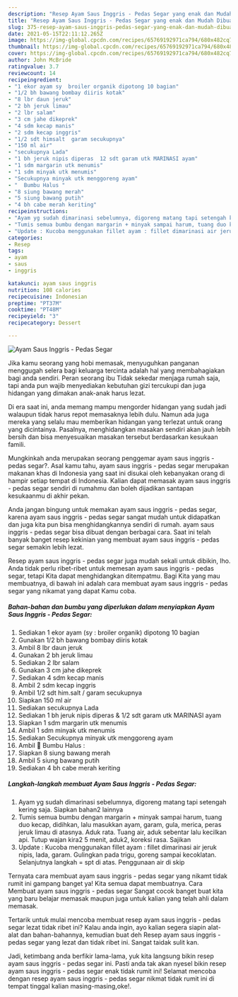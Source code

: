 ```yaml
---
description: "Resep Ayam Saus Inggris - Pedas Segar yang enak dan Mudah Dibuat"
title: "Resep Ayam Saus Inggris - Pedas Segar yang enak dan Mudah Dibuat"
slug: 375-resep-ayam-saus-inggris-pedas-segar-yang-enak-dan-mudah-dibuat
date: 2021-05-15T22:11:12.265Z
image: https://img-global.cpcdn.com/recipes/65769192971ca794/680x482cq70/ayam-saus-inggris-pedas-segar-foto-resep-utama.jpg
thumbnail: https://img-global.cpcdn.com/recipes/65769192971ca794/680x482cq70/ayam-saus-inggris-pedas-segar-foto-resep-utama.jpg
cover: https://img-global.cpcdn.com/recipes/65769192971ca794/680x482cq70/ayam-saus-inggris-pedas-segar-foto-resep-utama.jpg
author: John McBride
ratingvalue: 3.7
reviewcount: 14
recipeingredient:
- "1 ekor ayam sy  broiler organik dipotong 10 bagian"
- "1/2 bh bawang bombay diiris kotak"
- "8 lbr daun jeruk"
- "2 bh jeruk limau"
- "2 lbr salam"
- "3 cm jahe dikeprek"
- "4 sdm kecap manis"
- "2 sdm kecap inggris"
- "1/2 sdt himsalt  garam secukupnya"
- "150 ml air"
- "secukupnya Lada"
- "1 bh jeruk nipis diperas  12 sdt garam utk MARINASI ayam"
- "1 sdm margarin utk menumis"
- "1 sdm minyak utk menumis"
- "Secukupnya minyak utk menggoreng ayam"
- "  Bumbu Halus "
- "8 siung bawang merah"
- "5 siung bawang putih"
- "4 bh cabe merah keriting"
recipeinstructions:
- "Ayam yg sudah dimarinasi sebelumnya, digoreng matang tapi setengah kering saja. Siapkan bahan2 lainnya"
- "Tumis semua bumbu dengan margarin + minyak sampai harum, tuang duo kecap, didihkan, lalu masukkan ayam, garam, gula, merica, peras jeruk limau di atasnya. Aduk rata. Tuang air, aduk sebentar lalu kecilkan api. Tutup wajan kira2 5 menit, aduk2, koreksi rasa. Sajikan"
- "Update : Kucoba menggunakan fillet ayam : fillet dimarinasi air jeruk nipis, lada, garam. Gulingkan pada trigu, goreng sampai kecoklatan. Selanjutnya langkah = spt di atas. Penggunaan air di skip"
categories:
- Resep
tags:
- ayam
- saus
- inggris

katakunci: ayam saus inggris 
nutrition: 108 calories
recipecuisine: Indonesian
preptime: "PT37M"
cooktime: "PT48M"
recipeyield: "3"
recipecategory: Dessert

---
```



![Ayam Saus Inggris - Pedas Segar](https://img-global.cpcdn.com/recipes/65769192971ca794/680x482cq70/ayam-saus-inggris-pedas-segar-foto-resep-utama.jpg)

Jika kamu seorang yang hobi memasak, menyuguhkan panganan menggugah selera bagi keluarga tercinta adalah hal yang membahagiakan bagi anda sendiri. Peran seorang ibu Tidak sekedar menjaga rumah saja, tapi anda pun wajib menyediakan kebutuhan gizi tercukupi dan juga hidangan yang dimakan anak-anak harus lezat.

Di era  saat ini, anda memang mampu mengorder hidangan yang sudah jadi walaupun tidak harus repot memasaknya lebih dulu. Namun ada juga mereka yang selalu mau memberikan hidangan yang terlezat untuk orang yang dicintainya. Pasalnya, menghidangkan masakan sendiri akan jauh lebih bersih dan bisa menyesuaikan masakan tersebut berdasarkan kesukaan famili. 



Mungkinkah anda merupakan seorang penggemar ayam saus inggris - pedas segar?. Asal kamu tahu, ayam saus inggris - pedas segar merupakan makanan khas di Indonesia yang saat ini disukai oleh kebanyakan orang di hampir setiap tempat di Indonesia. Kalian dapat memasak ayam saus inggris - pedas segar sendiri di rumahmu dan boleh dijadikan santapan kesukaanmu di akhir pekan.

Anda jangan bingung untuk memakan ayam saus inggris - pedas segar, karena ayam saus inggris - pedas segar sangat mudah untuk didapatkan dan juga kita pun bisa menghidangkannya sendiri di rumah. ayam saus inggris - pedas segar bisa dibuat dengan berbagai cara. Saat ini telah banyak banget resep kekinian yang membuat ayam saus inggris - pedas segar semakin lebih lezat.

Resep ayam saus inggris - pedas segar juga mudah sekali untuk dibikin, lho. Anda tidak perlu ribet-ribet untuk memesan ayam saus inggris - pedas segar, tetapi Kita dapat menghidangkan ditempatmu. Bagi Kita yang mau membuatnya, di bawah ini adalah cara membuat ayam saus inggris - pedas segar yang nikamat yang dapat Kamu coba.

<!--inarticleads1-->

##### Bahan-bahan dan bumbu yang diperlukan dalam menyiapkan Ayam Saus Inggris - Pedas Segar:

1. Sediakan 1 ekor ayam (sy : broiler organik) dipotong 10 bagian
1. Gunakan 1/2 bh bawang bombay diiris kotak
1. Ambil 8 lbr daun jeruk
1. Gunakan 2 bh jeruk limau
1. Sediakan 2 lbr salam
1. Gunakan 3 cm jahe dikeprek
1. Sediakan 4 sdm kecap manis
1. Ambil 2 sdm kecap inggris
1. Ambil 1/2 sdt him.salt / garam secukupnya
1. Siapkan 150 ml air
1. Sediakan secukupnya Lada
1. Sediakan 1 bh jeruk nipis diperas &amp; 1/2 sdt garam utk MARINASI ayam
1. Siapkan 1 sdm margarin utk menumis
1. Ambil 1 sdm minyak utk menumis
1. Sediakan Secukupnya minyak utk menggoreng ayam
1. Ambil  🔴 Bumbu Halus :
1. Siapkan 8 siung bawang merah
1. Ambil 5 siung bawang putih
1. Sediakan 4 bh cabe merah keriting




<!--inarticleads2-->

##### Langkah-langkah membuat Ayam Saus Inggris - Pedas Segar:

1. Ayam yg sudah dimarinasi sebelumnya, digoreng matang tapi setengah kering saja. Siapkan bahan2 lainnya
1. Tumis semua bumbu dengan margarin + minyak sampai harum, tuang duo kecap, didihkan, lalu masukkan ayam, garam, gula, merica, peras jeruk limau di atasnya. Aduk rata. Tuang air, aduk sebentar lalu kecilkan api. Tutup wajan kira2 5 menit, aduk2, koreksi rasa. Sajikan
1. Update : Kucoba menggunakan fillet ayam : fillet dimarinasi air jeruk nipis, lada, garam. Gulingkan pada trigu, goreng sampai kecoklatan. Selanjutnya langkah = spt di atas. Penggunaan air di skip




Ternyata cara membuat ayam saus inggris - pedas segar yang nikamt tidak rumit ini gampang banget ya! Kita semua dapat membuatnya. Cara Membuat ayam saus inggris - pedas segar Sangat cocok banget buat kita yang baru belajar memasak maupun juga untuk kalian yang telah ahli dalam memasak.

Tertarik untuk mulai mencoba membuat resep ayam saus inggris - pedas segar lezat tidak ribet ini? Kalau anda ingin, ayo kalian segera siapin alat-alat dan bahan-bahannya, kemudian buat deh Resep ayam saus inggris - pedas segar yang lezat dan tidak ribet ini. Sangat taidak sulit kan. 

Jadi, ketimbang anda berfikir lama-lama, yuk kita langsung bikin resep ayam saus inggris - pedas segar ini. Pasti anda tak akan nyesel bikin resep ayam saus inggris - pedas segar enak tidak rumit ini! Selamat mencoba dengan resep ayam saus inggris - pedas segar nikmat tidak rumit ini di tempat tinggal kalian masing-masing,oke!.

